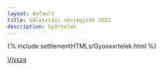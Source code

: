 ```yaml
---
layout: default
title: Választási névjegyzék 2022
description: Győrtelek
---
```


{% include settlementHTMLs/Gyooxxrtelek.html %}

[Vissza](../)